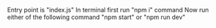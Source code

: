 Entry point is "index.js"
In terminal first run "npm i" command
Now run either of the following command "npm start" or "npm run dev"
